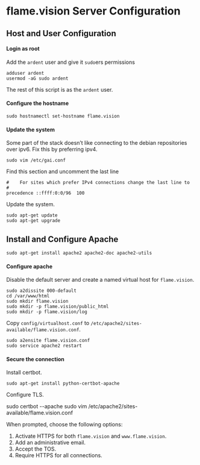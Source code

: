 # flame.vision Server Configuration

## Host and User Configuration
 
#### Login as root

Add the `ardent` user and give it `sudo`ers permissions

	adduser ardent
	usermod -aG sudo ardent
 
The rest of this script is as the `ardent` user.

#### Configure the hostname

	sudo hostnamectl set-hostname flame.vision

#### Update the system

Some part of the stack doesn’t like connecting to the debian repositories over ipv6. Fix this by preferring ipv4.

	sudo vim /etc/gai.conf
	
Find this section and uncomment the last line
	
	#    For sites which prefer IPv4 connections change the last line to
	#
	precedence ::ffff:0:0/96  100
	
Update the system.

	sudo apt-get update
	sudo apt-get upgrade
	
## Install and Configure Apache

	sudo apt-get install apache2 apache2-doc apache2-utils
 
#### Configure apache

Disable the default server and create a named virtual host for `flame.vision`.

	sudo a2dissite 000-default
	cd /var/www/html
	sudo mkdir flame.vision
	sudo mkdir -p flame.vision/public_html
	sudo mkdir -p flame.vision/log
	
Copy `config/virtualhost.conf` to `/etc/apache2/sites-available/flame.vision.conf`.

	sudo a2ensite flame.vision.conf
	sudo service apache2 restart
 
#### Secure the connection

Install certbot.

	sudo apt-get install python-certbot-apache
	
Configure TLS.

   sudo certbot --apache
   sudo vim /etc/apache2/sites-available/flame.vision.conf
   
When prompted, choose the following options:

1. Activate HTTPS for both `flame.vision` and `www.flame.vision`.
2. Add an administrative email.
3. Accept the TOS.
4. Require HTTPS for all connections.
